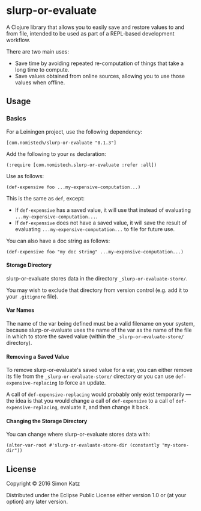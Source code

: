 # slurp-or-evaluate

A Clojure library that allows you to easily save and restore values
to and from file, intended to be used as part of a REPL-based
development workflow.

There are two main uses:
- Save time by avoiding repeated re-computation of things that take a long
time to compute.
- Save values obtained from online sources, allowing you to use those values
when offline.

## Usage

### Basics

For a Leiningen project, use the following dependency:

```
[com.nomistech/slurp-or-evaluate "0.1.3"]
```

Add the following to your `ns` declaration:

```
(:require [com.nomistech.slurp-or-evaluate :refer :all])
```

Use as follows:

```
(def-expensive foo ...my-expensive-computation...)
```

This is the same as `def`, except:
- If `def-expensive` has a saved value, it will use that instead of evaluating
`...my-expensive-computation...`.
- If `def-expensive` does not have a saved value, it will save the result of
evaluating `...my-expensive-computation...` to file for future use.

You can also have a doc string as follows:

```
(def-expensive foo "my doc string" ...my-expensive-computation...)
```

#### Storage Directory

slurp-or-evaluate stores data in the directory `_slurp-or-evaluate-store/`.

You may wish to exclude that directory from version control
(e.g. add it to your `.gitignore` file).

#### Var Names

The name of the var being defined must be a valid filename on
your system, because
slurp-or-evaluate uses the name of the var as the name
of the file in which to store the saved value (within the
`_slurp-or-evaluate-store/` directory).

#### Removing a Saved Value

To remove slurp-or-evaluate's saved value for a var, you can either remove
its file from the `_slurp-or-evaluate-store/` directory or you can use
`def-expensive-replacing` to force an update.

A call of `def-expensive-replacing` would probably only exist temporarily
— the idea is that you would change a call of `def-expensive` to a call
of `def-expensive-replacing`, evaluate it, and then change it back.

#### Changing the Storage Directory

You can change where slurp-or-evaluate stores data with:
```
(alter-var-root #'slurp-or-evaluate-store-dir (constantly "my-store-dir"))
```

## License

Copyright © 2016 Simon Katz

Distributed under the Eclipse Public License either version 1.0 or (at
your option) any later version.
